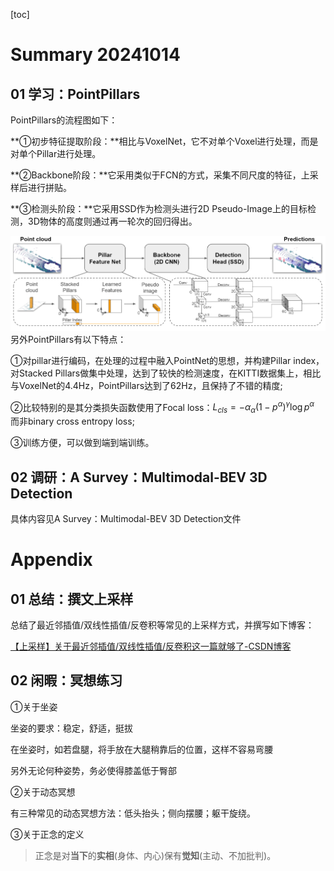 [toc]

# Summary 20241014

## 01 学习：PointPillars

PointPillars的流程图如下：

**①初步特征提取阶段：**相比与VoxelNet，它不对单个Voxel进行处理，而是对单个Pillar进行处理。

**②Backbone阶段：**它采用类似于FCN的方式，采集不同尺度的特征，上采样后进行拼贴。

**③检测头阶段：**它采用SSD作为检测头进行2D Pseudo-Image上的目标检测，3D物体的高度则通过再一轮次的回归得出。

 ![image-20241008162001691](./assets/image-20241008162001691.png) 另外PointPillars有以下特点：

①对pillar进行编码，在处理的过程中融入PointNet的思想，并构建Pillar index，对Stacked Pillars做集中处理，达到了较快的检测速度，在KITTI数据集上，相比与VoxelNet的4.4Hz，PointPillars达到了62Hz，且保持了不错的精度;

②比较特别的是其分类损失函数使用了Focal loss：$L_{cls}=-\alpha_{\alpha}(1-p^{\alpha})^{\gamma}\log p^{\alpha}$ 而非binary cross entropy loss;

③训练方便，可以做到端到端训练。

## 02 调研：A Survey：Multimodal-BEV 3D Detection 

具体内容见A Survey：Multimodal-BEV 3D Detection文件



# Appendix

## 01 总结：撰文上采样

总结了最近邻插值/双线性插值/反卷积等常见的上采样方式，并撰写如下博客：

[【上采样】关于最近邻插值/双线性插值/反卷积这一篇就够了-CSDN博客](https://blog.csdn.net/luokang21/article/details/142756875)

## 02 闲暇：冥想练习

①关于坐姿

坐姿的要求：稳定，舒适，挺拔           

在坐姿时，如若盘腿，将手放在大腿稍靠后的位置，这样不容易弯腰

另外无论何种姿势，务必使得膝盖低于臀部

②关于动态冥想

有三种常见的动态冥想方法：低头抬头；侧向摆腰；躯干旋绕。

③关于正念的定义

> 正念是对**当下**的**实相**(身体、内心)保有**觉知**(主动、不加批判)。

